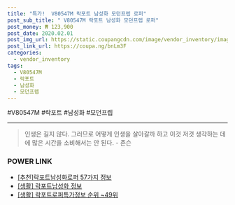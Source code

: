 ```yaml
--- 
title: "특가!  V80547M 락포트 남성화 모던프렙 로퍼" 
post_sub_title: " V80547M 락포트 남성화 모던프렙 로퍼" 
post_money: ₩ 123,900 
post_date: 2020.02.01 
post_img_url: https://static.coupangcdn.com/image/vendor_inventory/images/2018/07/23/16/2/ed73b9b4-b7ff-4944-8cc7-f46c10296a96.jpg 
post_link_url: https://coupa.ng/bnLm3F 
categories: 
  - vendor_inventory 
tags: 
  - V80547M 
  - 락포트 
  - 남성화 
  - 모던프렙 
--- 
```

  #V80547M #락포트 #남성화 #모던프렙 
<hr> 

> 인생은 길지 않다. 그러므로 어떻게 인생을 살아갈까 하고 이것 저것 생각하는 데에 많은 시간을 소비해서는 안 된다. - 존슨 


### POWER LINK

* <a href="https://blog.naver.com/fasyy4321/221792100818" target="_blank">[추천]락포트남성화로퍼 57가지 정보</a>
* <a href="https://blog.naver.com/sakai111/221762923424" target="_blank"> [생활] 락포트남성화 정보 </a>
* <a href="https://blog.naver.com/sakai111/221773487358" target="_blank"> [생활] 락포트로퍼특가정보 순위 ~49위</a>
